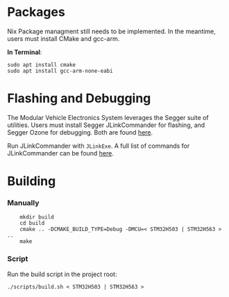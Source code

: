 # Packages
Nix Package managment still needs to be implemented. In the meantime, users must install CMake and gcc-arm.

**In Terminal**:
```
sudo apt install cmake
sudo apt install gcc-arm-none-eabi
```

# Flashing and Debugging
The Modular Vehicle Electronics System leverages the Segger suite of utilities.
Users must install Segger JLinkCommander for flashing, and Segger Ozone for debugging. Both are found [here](https://www.segger.com/downloads/jlink/).

Run JLinkCommander with `JLinkExe`. A full list of commands for JLinkCommander can be found [here](https://wiki.segger.com/J-Link_Commander).

# Building 
### Manually 
```
    mkdir build
    cd build
    cmake .. -DCMAKE_BUILD_TYPE=Debug -DMCU=< STM32H503 | STM32H563 > ..
    make
```
### Script
Run the build script in the project root:

``` ./scripts/build.sh < STM32H503 | STM32H563 > ```

